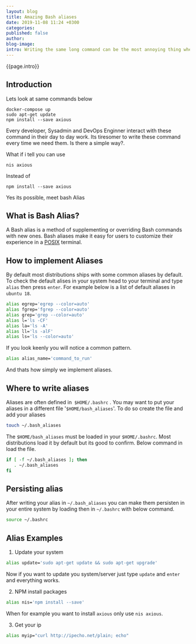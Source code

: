 ```yaml
---
layout: blog
title: Amazing Bash aliases
date: 2019-11-08 11:24 +0300
categories:
published: false
author:
blog-image:
intro: Writing the same long command can be the most annoying thing when working in terminal. Especially to those of us used to touches and GUIs(Graphical user interfaces). Its true most of us dont really like terminal.While it hardly a solution to most of our complaints we can simplify some of them.
---
```


{{page.intro}}

## Introduction
Lets look at same commands below
```
docker-compose up
sudo apt-get update
npm install --save axious
```
Every developer, Sysadmin and DevOps Enginner interact with these command in their day to day work. Its tiresomer to write these command every time we need them. Is there a simple way?.

What if i tell you can use
```
nis axious
```
Instead of
```
npm install --save axious
```
Yes its possible, meet bash Alias

## What is Bash Alias?
A Bash alias is a method of supplementing or overriding Bash commands with new ones. Bash aliases make it easy for users to customize their experience in a [POSIX](https://en.wikipedia.org/wiki/POSIX) terminal.

## How to implement Aliases
 By default most distributions ships with some common aliases  by default. To check the default alises in your system head to your terminal and type `alias` then press `enter`. For example below is a list of default aliases in `ubuntu 18`.
 ```sh
alias egrep='egrep --color=auto'
alias fgrep='fgrep --color=auto'
alias grep='grep --color=auto'
alias l='ls -CF'
alias la='ls -A'
alias ll='ls -alF'
alias ls='ls --color=auto'
 ```
 If you look keenly you will notice a common pattern.
 ```sh
 alias alias_name='command_to_run'
 ```
 And thats how simply we implement aliases.

 ## Where to write aliases
 Aliases are often defined in` $HOME/.bashrc` .
 You may want to put your aliases in a different file '`$HOME/bash_aliases`'. To do so create the file and add your aliases
 ```bash
 touch ~/.bash_aliases
 ```
 The `$HOME/bash_aliases` must be loaded in your `$HOME/.bashrc`. Most distributions load it by default but its good to confirm. Below command in load the file.
 ```sh
 if [ -f ~/.bash_aliases ]; then
    . ~/.bash_aliases
 fi
 ```

 ## Persisting alias
 After writing your alias in `~/.bash_aliases` you can make them persisten in your entire system by loading then in `~/.bashrc` with below command.
 ```sh
 source ~/.bashrc
 ```

## Alias Examples
1. Update your system

 ```sh
 alias update='sudo apt-get update && sudo apt-get upgrade'
 ```
 Now if you want to update you system/server just type `update` and `enter` and everything works.

2. NPM install packages

 ```sh
 alias nis='npm install --save'
 ```

 When for example you want to install `axious` only use `nis axious`.

3. Get your ip

  ```sh
  alias myip="curl http://ipecho.net/plain; echo"
  ```
